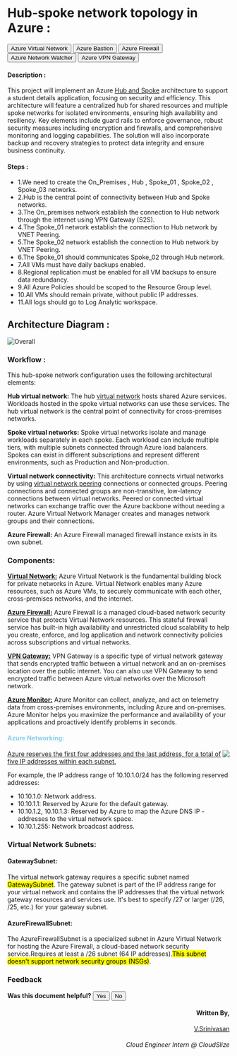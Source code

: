 # Hub-spoke network topology in Azure :
<button>Azure Virtual Network</button> <button>Azure Bastion</button> <button>Azure Firewall</button> <button>Azure Network Watcher</button>  <button>Azure VPN Gateway</button>

#### Description :
This project will implement an Azure [Hub and Spoke](https://learn.microsoft.com/en-us/azure/cloud-adoption-framework/ready/azure-best-practices/hub-spoke-network-topology) architecture to support a student details application, focusing on security and efficiency. This architecture will feature a centralized hub for shared resources and multiple spoke networks for isolated environments, ensuring high availability and resiliency. Key elements include guard rails to enforce governance, robust security measures including encryption and firewalls, and comprehensive monitoring and logging capabilities. The solution will also incorporate backup and recovery strategies to protect data integrity and ensure business continuity. 



#### Steps :
- 1.We need to create the On_Premises , Hub , Spoke_01 , Spoke_02 , Spoke_03 networks.
- 2.Hub is the central point of connectivity between Hub and Spoke networks.
- 3.The On_premises network establish the connection to Hub network through the internet using VPN Gateway (S2S).
- 4.The Spoke_01 network establish the connection to Hub network by VNET Peering.
- 5.The Spoke_02 network establish the connection to Hub network by VNET Peering.
- 6.The Spoke_01 should communicates Spoke_02 through Hub network. 
- 7.All VMs must have daily backups enabled. 
- 8.Regional replication must be enabled for all VM backups to ensure data redundancy. 
- 9.All Azure Policies should be scoped to the Resource Group level. 
- 10.All VMs should remain private, without public IP addresses.
- 11.All logs should go to Log Analytic workspace.

## Architecture Diagram :
![Overall](https://github.com/user-attachments/assets/861ccefc-fcc0-4a34-8d27-4885600673e4)


### Workflow :
This hub-spoke network configuration uses the following architectural elements:

**Hub virtual network:**  The hub [virtual network](https://learn.microsoft.com/en-us/azure/virtual-network/virtual-networks-overview) hosts shared Azure services. Workloads hosted in the spoke virtual networks can use these services. The hub virtual network is the central point of connectivity for cross-premises networks.

**Spoke virtual networks:** Spoke virtual networks isolate and manage workloads separately in each spoke. Each workload can include multiple tiers, with multiple subnets connected through Azure load balancers. Spokes can exist in different subscriptions and represent different environments, such as Production and Non-production.

**Virtual network connectivity:** This architecture connects virtual networks by using [virtual network peering](https://learn.microsoft.com/en-us/azure/virtual-network/virtual-network-peering-overview) connections or connected groups. Peering connections and connected groups are non-transitive, low-latency connections between virtual networks. Peered or connected virtual networks can exchange traffic over the Azure backbone without needing a router. Azure Virtual Network Manager creates and manages network groups and their connections.

**Azure Firewall:** An Azure Firewall managed firewall instance exists in its own subnet.

### Components:
**[Virtual Network:](https://learn.microsoft.com/en-us/azure/virtual-network/virtual-networks-overview)** Azure Virtual Network is the fundamental building block for private networks in Azure. Virtual Network enables many Azure resources, such as Azure VMs, to securely communicate with each other, cross-premises networks, and the internet.

**[Azure Firewall:](https://learn.microsoft.com/en-us/azure/firewall/overview)** Azure Firewall is a managed cloud-based network security service that protects Virtual Network resources. This stateful firewall service has built-in high availability and unrestricted cloud scalability to help you create, enforce, and log application and network connectivity policies across subscriptions and virtual networks.

**[VPN Gateway:](https://learn.microsoft.com/en-us/azure/vpn-gateway/vpn-gateway-about-vpngateways)** VPN Gateway is a specific type of virtual network gateway that sends encrypted traffic between a virtual network and an on-premises location over the public internet. You can also use VPN Gateway to send encrypted traffic between Azure virtual networks over the Microsoft network.

**[Azure Monitor:](https://learn.microsoft.com/en-us/azure/azure-monitor/overview)** Azure Monitor can collect, analyze, and act on telemetry data from cross-premises environments, including Azure and on-premises. Azure Monitor helps you maximize the performance and availability of your applications and proactively identify problems in seconds.

<h4 style= "color : skyblue">Azure Networking:</h4>
<img src="https://github.com/user-attachments/assets/aabc2e17-c243-40a7-8dfd-3634ac97c99d" align="right">

[Azure reserves the first four addresses and the last address, for a total of five IP addresses within each subnet.](https://learn.microsoft.com/en-us/azure/virtual-network/virtual-networks-faq#are-there-any-restrictions-on-using-ip-addresses-within-these-subnets)

For example, the IP address range of 10.10.1.0/24 has the following reserved addresses:

- 10.10.1.0: Network address.
- 10.10.1.1: Reserved by Azure for the default gateway.
- 10.10.1.2, 10.10.1.3: Reserved by Azure to map the Azure DNS IP - addresses to the virtual network space.
- 10.10.1.255: Network broadcast address.

### Virtual Network Subnets:
#### GatewaySubnet:
The virtual network gateway requires a specific subnet named <mark>GatewaySubnet</mark>. The gateway subnet is part of the IP address range for your virtual network and contains the IP addresses that the virtual network gateway resources and services use. It's best to specify /27 or larger (/26, /25, etc.) for your gateway subnet.
#### AzureFirewallSubnet:
The AzureFirewallSubnet is a specialized subnet in Azure Virtual Network for hosting the Azure Firewall, a cloud-based network security service.Requires at least a /26 subnet (64 IP addresses).<mark>This subnet doesn't support network security groups (NSGs)</mark>.


### Feedback
**Was this document helpful?** 
<button>Yes</button> <button>No</button>

<div align="right"><h4>Written By,</h4>
<a href="https://www.linkedin.com/in/seenu2002/">V.Srinivasan</a>
<h6>Cloud Engineer Intern @ CloudSlize</h6>
</div>
